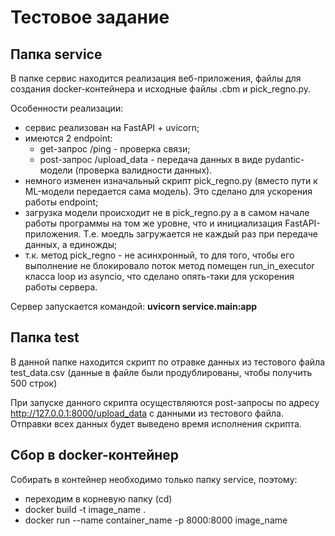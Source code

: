# Тестовое задание
## Папка service
В папке сервис находится реализация веб-приложения, файлы для создания docker-контейнера и исходные файлы .cbm и pick_regno.py.

Особенности реализации:
- сервис реализован на FastAPI + uvicorn;
- имеются 2 endpoint:
    - get-запрос /ping - проверка связи;
    - post-запрос /upload_data - передача данных в виде pydantic-модели (проверка валидности данных).
- немного изменен изначальный скрипт pick_regno.py (вместо пути к ML-модели передается сама модель). Это сделано для ускорения работы endpoint;
- загрузка модели происходит не в pick_regno.py а в самом начале работы программы на том же уровне, что и инициализация FastAPI-приложения. Т.е. моедль загружается не каждый раз при передаче данных, а единожды;
- т.к. метод pick_regno - не асинхронный, то для того, чтобы его выполнение не блокировало поток метод помещен run_in_executor класса loop из asyncio, что сделано опять-таки для ускорения работы сервера.

Сервер запускается командой:
**uvicorn service.main:app**

## Папка test
В данной папке находится скрипт по отравке данных из тестового файла test_data.csv (данные в файле были продублированы, чтобы получить 500 строк)

При запуске данного скрипта осуществляются post-запросы по адресу http://127.0.0.1:8000/upload_data с данными из тестового файла. Отправки всех данных будет выведено время исполнения скрипта.

## Сбор в docker-контейнер
Собирать в контейнер необходимо только папку service, поэтому:
- переходим в корневую папку (cd)
- docker build -t image_name .
- docker run --name container_name -p 8000:8000 image_name